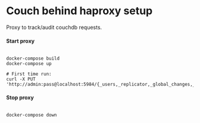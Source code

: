 # Couch behind haproxy setup
Proxy to track/audit couchdb requests.

#### Start proxy

```

docker-compose build
docker-compose up

# First time run:
curl -X PUT 'http://admin:pass@localhost:5984/{_users,_replicator,_global_changes,_metadata,admins}'

```

#### Stop proxy

```

docker-compose down

```
